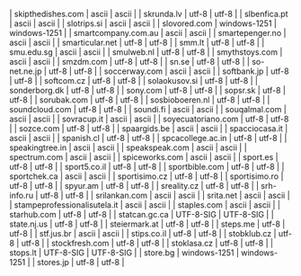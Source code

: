 | skipthedishes.com | ascii | ascii |
| skrunda.lv | utf-8 | utf-8 |
| slbenfica.pt | ascii | ascii |
| slotrips.si | ascii | ascii |
| slovored.com | windows-1251 | windows-1251 |
| smartcompany.com.au | ascii | ascii |
| smartepenger.no | ascii | ascii |
| smarticular.net | utf-8 | utf-8 |
| smm.lt | utf-8 | utf-8 |
| smu.edu.sg | ascii | ascii |
| smulweb.nl | utf-8 | utf-8 |
| smythstoys.com | ascii | ascii |
| smzdm.com | utf-8 | utf-8 |
| sn.se | utf-8 | utf-8 |
| so-net.ne.jp | utf-8 | utf-8 |
| soccerway.com | ascii | ascii |
| softbank.jp | utf-8 | utf-8 |
| softcom.cz | utf-8 | utf-8 |
| solaokusov.si | utf-8 | utf-8 |
| sonderborg.dk | utf-8 | utf-8 |
| sony.com | utf-8 | utf-8 |
| sopsr.sk | utf-8 | utf-8 |
| sorubak.com | utf-8 | utf-8 |
| sosbioboeren.nl | utf-8 | utf-8 |
| soundcloud.com | utf-8 | utf-8 |
| soundi.fi | ascii | ascii |
| souqalmal.com | ascii | ascii |
| sovracup.it | ascii | ascii |
| soyecuatoriano.com | utf-8 | utf-8 |
| sozce.com | utf-8 | utf-8 |
| spaargids.be | ascii | ascii |
| spacciocasa.it | ascii | ascii |
| spanish.cl | utf-8 | utf-8 |
| spcacollege.ac.in | utf-8 | utf-8 |
| speakingtree.in | ascii | ascii |
| speakspeak.com | ascii | ascii |
| spectrum.com | ascii | ascii |
| spiceworks.com | ascii | ascii |
| sport.es | utf-8 | utf-8 |
| sport5.co.il | utf-8 | utf-8 |
| sportbible.com | utf-8 | utf-8 |
| sportchek.ca | ascii | ascii |
| sportisimo.cz | utf-8 | utf-8 |
| sportisimo.ro | utf-8 | utf-8 |
| spyur.am | utf-8 | utf-8 |
| sreality.cz | utf-8 | utf-8 |
| srh-info.ru | utf-8 | utf-8 |
| srilankan.com | ascii | ascii |
| srita.net | ascii | ascii |
| stampeprofessionalisutela.it | ascii | ascii |
| staples.com | ascii | ascii |
| starhub.com | utf-8 | utf-8 |
| statcan.gc.ca | UTF-8-SIG | UTF-8-SIG |
| state.nj.us | utf-8 | utf-8 |
| steiermark.at | utf-8 | utf-8 |
| steps.me | utf-8 | utf-8 |
| stf.jus.br | ascii | ascii |
| stips.co.il | utf-8 | utf-8 |
| stobklub.cz | utf-8 | utf-8 |
| stockfresh.com | utf-8 | utf-8 |
| stoklasa.cz | utf-8 | utf-8 |
| stops.lt | UTF-8-SIG | UTF-8-SIG |
| store.bg | windows-1251 | windows-1251 |
| stores.jp | utf-8 | utf-8 |
